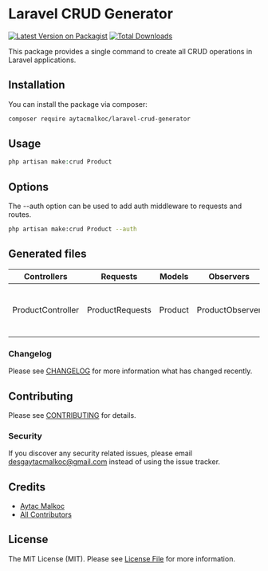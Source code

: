 # Laravel CRUD Generator

[![Latest Version on Packagist](https://img.shields.io/packagist/v/aytacmalkoc/laravel-crud-generator.svg?style=flat-square)](https://packagist.org/packages/aytacmalkoc/laravel-crud-generator)
[![Total Downloads](https://img.shields.io/packagist/dt/aytacmalkoc/laravel-crud-generator.svg?style=flat-square)](https://packagist.org/packages/aytacmalkoc/laravel-crud-generator)

This package provides a single command to create all CRUD operations in Laravel applications.

## Installation

You can install the package via composer:

```bash
composer require aytacmalkoc/laravel-crud-generator
```

## Usage

```php
php artisan make:crud Product
```

## Options

The --auth option can be used to add auth middleware to requests and routes.

```bash
php artisan make:crud Product --auth
```

## Generated files

| Controllers       | Requests        | Models  | Observers       | Factories      | Migrations            | Seeders       | Views                           | Routes  |
|-------------------|-----------------|---------|-----------------|----------------|-----------------------|---------------|---------------------------------|---------|
| ProductController | ProductRequests | Product | ProductObserver | ProductFactory | create_products_table | ProductSeeder | index, show, edit, create files | web.php |

### Changelog

Please see [CHANGELOG](CHANGELOG.md) for more information what has changed recently.

## Contributing

Please see [CONTRIBUTING](CONTRIBUTING.md) for details.

### Security

If you discover any security related issues, please email desgaytacmalkoc@gmail.com instead of using the issue tracker.

## Credits

-   [Aytac Malkoc](https://github.com/aytacmalkoc)
-   [All Contributors](../../contributors)

## License

The MIT License (MIT). Please see [License File](LICENSE.md) for more information.
